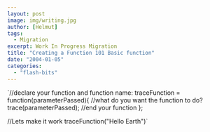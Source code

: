 ```yaml
---
layout: post
image: img/writing.jpg
author: [Helmut]
tags:
  - Migration
excerpt: Work In Progress Migration
title: "Creating a Function 101 Basic function"
date: "2004-01-05"
categories: 
  - "flash-bits"
---
```


`//declare your function and function name: traceFunction = function(parameterPassed){ //what do you want the function to do? trace(parameterPassed); //end your function };

//Lets make it work traceFunction("Hello Earth")`
